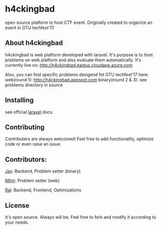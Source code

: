 # h4ckingbad

open source platform to host CTF event. Originally created to organize an event in GTU techfest'17.

## About h4ckingbad

h4ckingbad is web platform developed with laravel. It's purpose is to host problems on web platform and also evaluate them automatically.
It's currently live on: http://h4ckingbad.eastus.cloudapp.azure.com

Also, you can find specific problems desigend fot GTU techfest'17 here:
web(round 1): http://h4ckingbad.appspot.com
binary(round 2 & 3): see problems directory in source

## Installing

see official [laravel](https://github.com/laravel/laravel) docs.

## Contributing

Contributers are always welcomed! Feel free to add functionality, optimize code or even raise an issue.

## Contributors:

[Jay](https://github.com/jbhv12): Backend, Problem setter (binary)

[Mihir](https://github.com/smartm13): Problem setter (web)

[Raj](https://github.com/rpshah): Backend, Frontend, Optimizations

## License

It's open source. Always will be. Feel free to fork and modify it according to your needs.
